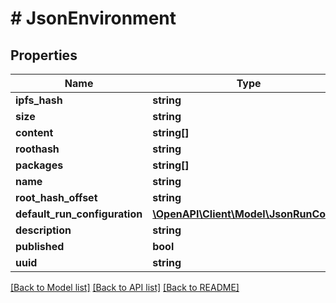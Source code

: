 # # JsonEnvironment

## Properties

Name | Type | Description | Notes
------------ | ------------- | ------------- | -------------
**ipfs_hash** | **string** |  | [optional] 
**size** | **string** |  | [optional] 
**content** | **string[]** |  | [optional] 
**roothash** | **string** |  | [optional] 
**packages** | **string[]** |  | [optional] 
**name** | **string** |  | [optional] 
**root_hash_offset** | **string** |  | [optional] 
**default_run_configuration** | [**\OpenAPI\Client\Model\JsonRunConfig**](JsonRunConfig.md) |  | [optional] 
**description** | **string** |  | [optional] 
**published** | **bool** |  | [optional] 
**uuid** | **string** |  | [optional] 

[[Back to Model list]](../../README.md#documentation-for-models) [[Back to API list]](../../README.md#documentation-for-api-endpoints) [[Back to README]](../../README.md)


